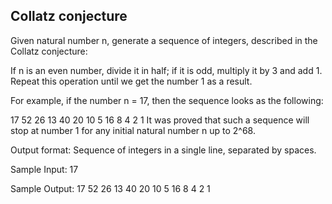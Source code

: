 ## Collatz conjecture
Given natural number n, generate a sequence of integers, described in the Collatz conjecture:

If n is an even number, divide it in half; if it is odd, multiply it by 3 and add 1. Repeat this operation until we get the number 1 as a result.

For example, if the number n = 17, then the sequence looks as the following:

17 52 26 13 40 20 10 5 16 8 4 2 1
It was proved that such a sequence will stop at number 1 for any initial natural number n up to 2^68.

Output format:
Sequence of integers in a single line, separated by spaces.

Sample Input:
17

Sample Output:
17 52 26 13 40 20 10 5 16 8 4 2 1
